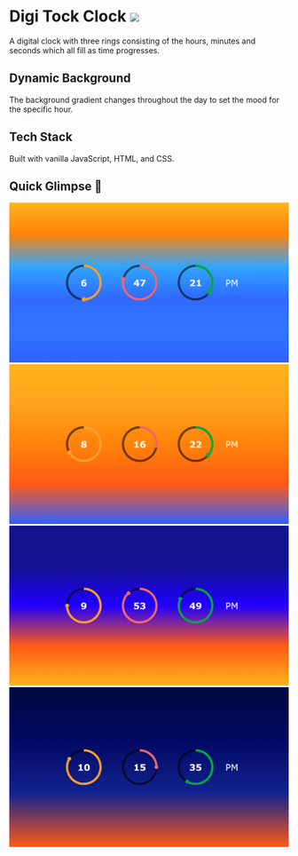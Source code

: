 <h1>
  Digi Tock Clock
  <img src="https://media.giphy.com/media/rWJRwQVItkY4E/giphy.gif" width="30px"/>
</h1>

A digital clock with three rings consisting of the hours, minutes and seconds which all fill as time progresses.

## Dynamic Background

The background gradient changes throughout the day to set the mood for the specific hour.

## Tech Stack

Built with vanilla JavaScript, HTML, and CSS.

## Quick Glimpse :eyes:
![6pm](https://github.com/jeandre-visser/clock/blob/main/assets/6pm.png)
![8pm](https://github.com/jeandre-visser/clock/blob/main/assets/8pm.png)
![9pm](https://github.com/jeandre-visser/clock/blob/main/assets/9pm.png)
![10pm](https://github.com/jeandre-visser/clock/blob/main/assets/10pm.png)